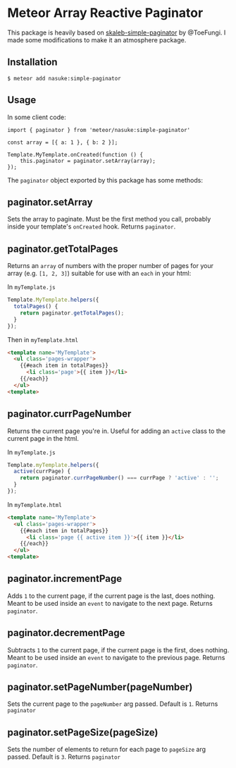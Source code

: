 # Meteor Array Reactive Paginator
This package is heavily based on [skaleb-simple-paginator](https://www.npmjs.com/package/skaleb-simple-paginator) by @ToeFungi.
I made some modifications to make it an atmosphere package.

## Installation

```
$ meteor add nasuke:simple-paginator
```

## Usage

In some client code:
```
import { paginator } from 'meteor/nasuke:simple-paginator'

const array = [{ a: 1 }, { b: 2 }];

Template.MyTemplate.onCreated(function () {
    this.paginator = paginator.setArray(array);
});
```

The ```paginator``` object exported by this package has some methods:

## paginator.setArray
  Sets the array to paginate. Must be the first method you call, probably inside your template's ```onCreated``` hook. Returns ```paginator```.

## paginator.getTotalPages
Returns an ```array``` of numbers with the proper number of pages for your array (e.g. ```[1, 2, 3]```) suitable for use with an ```each``` in your html:

In ```myTemplate.js```
```javascript
Template.MyTemplate.helpers({
  totalPages() {
    return paginator.getTotalPages();
  }
});
```

Then in ```myTemplate.html```
```html
<template name='MyTemplate'>
  <ul class='pages-wrapper'>
    {{#each item in totalPages}}
      <li class='page'>{{ item }}</li>
    {{/each}}
  </ul>
<template>
```

## paginator.currPageNumber
Returns the current page you're in. Useful for adding an ```active``` class to the current page in the html.

In ```myTemplate.js```
```javascript
Template.myTemplate.helpers({
  active(currPage) {
    return paginator.currPageNumber() === currPage ? 'active' : '';
  }
});
```

In ```myTemplate.html```
```html
<template name='MyTemplate'>
  <ul class='pages-wrapper'>
    {{#each item in totalPages}}
      <li class='page {{ active item }}'>{{ item }}</li>
    {{/each}}
  </ul>
<template>
```

## paginator.incrementPage
Adds ```1``` to the current page, if the current page is the last, does nothing. Meant to be used inside an ```event``` to navigate to the next page. Returns ```paginator```.

## paginator.decrementPage
Subtracts ```1``` to the current page, if the current page is the first, does nothing. Meant to be used inside an ```event``` to navigate to the previous page. Returns ```paginator```.

## paginator.setPageNumber(pageNumber)
Sets the current page to the ```pageNumber``` arg passed. Default is ```1```. Returns ```paginator```

## paginator.setPageSize(pageSize)
Sets the number of elements to return for each page to ```pageSize``` arg passed. Default is ```3```. Returns ```paginator```

